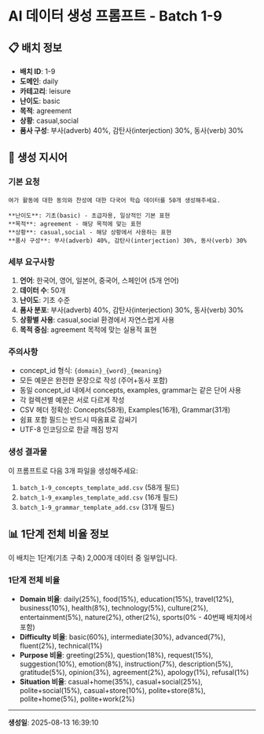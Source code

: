 # AI 데이터 생성 프롬프트 - Batch 1-9

## 📋 배치 정보

- **배치 ID**: 1-9
- **도메인**: daily
- **카테고리**: leisure
- **난이도**: basic
- **목적**: agreement
- **상황**: casual,social
- **품사 구성**: 부사(adverb) 40%, 감탄사(interjection) 30%, 동사(verb) 30%

## 🎯 생성 지시어

### 기본 요청
```
여가 활동에 대한 동의와 찬성에 대한 다국어 학습 데이터를 50개 생성해주세요.

**난이도**: 기초(basic) - 초급자용, 일상적인 기본 표현
**목적**: agreement - 해당 목적에 맞는 표현
**상황**: casual,social - 해당 상황에서 사용하는 표현
**품사 구성**: 부사(adverb) 40%, 감탄사(interjection) 30%, 동사(verb) 30%
```

### 세부 요구사항

1. **언어**: 한국어, 영어, 일본어, 중국어, 스페인어 (5개 언어)
2. **데이터 수**: 50개
3. **난이도**: 기초 수준
4. **품사 분포**: 부사(adverb) 40%, 감탄사(interjection) 30%, 동사(verb) 30%
5. **상황별 사용**: casual,social 환경에서 자연스럽게 사용
6. **목적 중심**: agreement 목적에 맞는 실용적 표현

### 주의사항

- concept_id 형식: `{domain}_{word}_{meaning}`
- 모든 예문은 완전한 문장으로 작성 (주어+동사 포함)
- 동일 concept_id 내에서 concepts, examples, grammar는 같은 단어 사용
- 각 컬렉션별 예문은 서로 다르게 작성
- CSV 헤더 정확성: Concepts(58개), Examples(16개), Grammar(31개)
- 쉼표 포함 필드는 반드시 따옴표로 감싸기
- UTF-8 인코딩으로 한글 깨짐 방지

### 생성 결과물

이 프롬프트로 다음 3개 파일을 생성해주세요:
1. `batch_1-9_concepts_template_add.csv` (58개 필드)
2. `batch_1-9_examples_template_add.csv` (16개 필드)  
3. `batch_1-9_grammar_template_add.csv` (31개 필드)


## 📊 1단계 전체 비율 정보

이 배치는 1단계(기초 구축) 2,000개 데이터 중 일부입니다.

### 1단계 전체 비율
- **Domain 비율**: daily(25%), food(15%), education(15%), travel(12%), business(10%), health(8%), technology(5%), culture(2%), entertainment(5%), nature(2%), other(2%), sports(0% - 40번째 배치에서 포함)
- **Difficulty 비율**: basic(60%), intermediate(30%), advanced(7%), fluent(2%), technical(1%)
- **Purpose 비율**: greeting(25%), question(18%), request(15%), suggestion(10%), emotion(8%), instruction(7%), description(5%), gratitude(5%), opinion(3%), agreement(2%), apology(1%), refusal(1%)
- **Situation 비율**: casual+home(35%), casual+social(25%), polite+social(15%), casual+store(10%), polite+store(8%), polite+home(5%), polite+work(2%)

---

**생성일**: 2025-08-13 16:39:10
